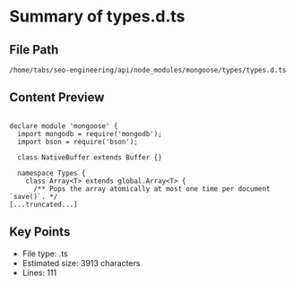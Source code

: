 # Summary of types.d.ts
  
## File Path
`/home/tabs/seo-engineering/api/node_modules/mongoose/types/types.d.ts`

## Content Preview
```

declare module 'mongoose' {
  import mongodb = require('mongodb');
  import bson = require('bson');

  class NativeBuffer extends Buffer {}

  namespace Types {
    class Array<T> extends global.Array<T> {
      /** Pops the array atomically at most one time per document `save()`. */
[...truncated...]
```

## Key Points
- File type: .ts
- Estimated size: 3913 characters
- Lines: 111
